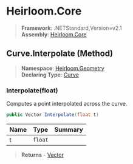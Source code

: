 # Heirloom.Core

> **Framework**: .NETStandard,Version=v2.1  
> **Assembly**: [Heirloom.Core][0]

## Curve.Interpolate (Method)

> **Namespace**: [Heirloom.Geometry][0]  
> **Declaring Type**: [Curve][1]

### Interpolate(float)

Computes a point interpolated across the curve.

```cs
public Vector Interpolate(float t)
```

| Name | Type    | Summary |
|------|---------|---------|
| t    | `float` |         |

> **Returns** - [Vector][2]

[0]: ../../../Heirloom.Core.md
[1]: ../Curve.md
[2]: ../../Heirloom/Vector.md
